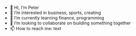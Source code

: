 - 👋 Hi, I’m Peter
- 👀 I’m interested in business, sports, creating
- 🌱 I’m currently learning finance, programming
- 💞️ I’m looking to collaborate on building something together
- 📫 How to reach me: text 

<!---
perageho/perageho is a ✨ special ✨ repository because its `README.md` (this file) appears on your GitHub profile.
You can click the Preview link to take a look at your changes.
--->
